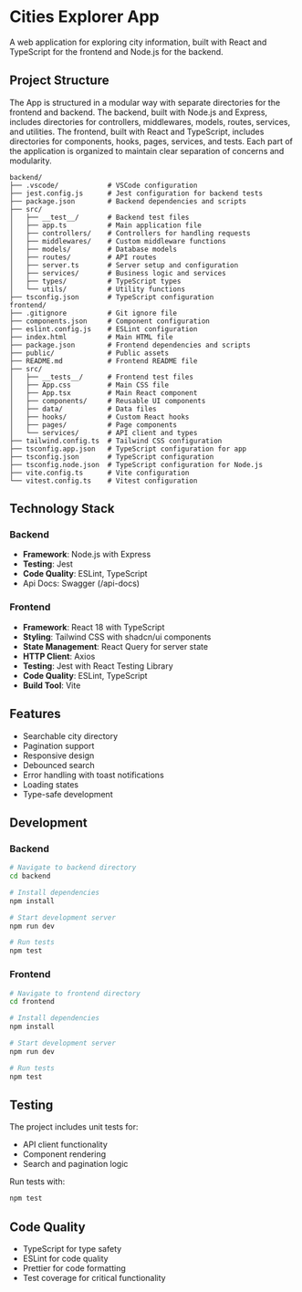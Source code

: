 # Cities Explorer App

A  web application for exploring city information, built with React and TypeScript for the frontend and Node.js for the backend.

## Project Structure
The App is structured in a modular way with separate directories for the frontend and backend. The backend, built with Node.js and Express, includes directories for controllers, middlewares, models, routes, services, and utilities. The frontend, built with React and TypeScript, includes directories for components, hooks, pages, services, and tests. Each part of the application is organized to maintain clear separation of concerns and modularity.

```
backend/
├── .vscode/            # VSCode configuration
├── jest.config.js      # Jest configuration for backend tests
├── package.json        # Backend dependencies and scripts
├── src/
│   ├── __test__/       # Backend test files
│   ├── app.ts          # Main application file
│   ├── controllers/    # Controllers for handling requests
│   ├── middlewares/    # Custom middleware functions
│   ├── models/         # Database models
│   ├── routes/         # API routes
│   ├── server.ts       # Server setup and configuration
│   ├── services/       # Business logic and services
│   ├── types/          # TypeScript types
│   └── utils/          # Utility functions
├── tsconfig.json       # TypeScript configuration
frontend/
├── .gitignore          # Git ignore file
├── components.json     # Component configuration
├── eslint.config.js    # ESLint configuration
├── index.html          # Main HTML file
├── package.json        # Frontend dependencies and scripts
├── public/             # Public assets
├── README.md           # Frontend README file
├── src/
│   ├── __tests__/      # Frontend test files
│   ├── App.css         # Main CSS file
│   ├── App.tsx         # Main React component
│   ├── components/     # Reusable UI components
│   ├── data/           # Data files
│   ├── hooks/          # Custom React hooks
│   ├── pages/          # Page components
│   └── services/       # API client and types
├── tailwind.config.ts  # Tailwind CSS configuration
├── tsconfig.app.json   # TypeScript configuration for app
├── tsconfig.json       # TypeScript configuration
├── tsconfig.node.json  # TypeScript configuration for Node.js
├── vite.config.ts      # Vite configuration
└── vitest.config.ts    # Vitest configuration
```

## Technology Stack

### Backend
- **Framework**: Node.js with Express
- **Testing**: Jest
- **Code Quality**: ESLint, TypeScript
- Api Docs: Swagger (/api-docs)

### Frontend
- **Framework**: React 18 with TypeScript
- **Styling**: Tailwind CSS with shadcn/ui components
- **State Management**: React Query for server state
- **HTTP Client**: Axios 
- **Testing**: Jest with React Testing Library
- **Code Quality**: ESLint, TypeScript
- **Build Tool**: Vite

## Features

- Searchable city directory
- Pagination support
- Responsive design
- Debounced search
- Error handling with toast notifications
- Loading states
- Type-safe development

## Development

### Backend

```bash
# Navigate to backend directory
cd backend

# Install dependencies
npm install

# Start development server
npm run dev

# Run tests
npm test
```

### Frontend

```bash
# Navigate to frontend directory
cd frontend

# Install dependencies
npm install

# Start development server
npm run dev

# Run tests
npm test
```

## Testing

The project includes unit tests for:
- API client functionality
- Component rendering
- Search and pagination logic

Run tests with:
```bash
npm test
```

## Code Quality

- TypeScript for type safety
- ESLint for code quality
- Prettier for code formatting
- Test coverage for critical functionality
